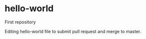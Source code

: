 # hello-world
First repository

Editing hello-world file to submit pull request and merge to master.
